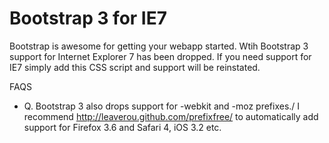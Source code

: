 Bootstrap 3 for IE7
==============

Bootstrap is awesome for getting your webapp started. Wtih Bootstrap 3 support for Internet Explorer 7 has been dropped. If you need support for IE7 simply add this CSS script and support will be reinstated.

FAQS
* Q. Bootstrap 3 also drops support for -webkit and -moz prefixes./
I recommend http://leaverou.github.com/prefixfree/ to automatically add support for Firefox 3.6 and Safari 4, iOS 3.2 etc.
